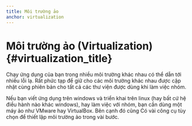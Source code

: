 ```yaml
---
title: Môi trường ảo
anchor: virtualization
---
```


# Môi trường ảo (Virtualization) {#virtualization_title}

Chạy ứng dụng của bạn trong nhiều môi trường khác nhau có thể dẫn tới nhiều lỗi lạ. Rất phức tạp để giữ cho các môi trường khác nhau 
được cập nhật cùng phiên bản cho tất cả các thư viện được dùng khi làm việc nhóm.

Nếu bạn viết ứng dụng trên windows và triển khai trên linux (hay bất cứ hệ điều hành nào khác windows), 
hay làm việc với nhóm, bạn cần dùng một máy ảo như VMware hay VirtualBox. Bên cạnh đó cũng Có vài công cụ tùy chọn để thiết lập môi trường ảo trong vài bước.




















